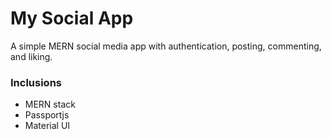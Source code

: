 # My Social App 

A simple MERN social media app with authentication, posting, commenting, and liking. 

### Inclusions
- MERN stack
- Passportjs
- Material UI
